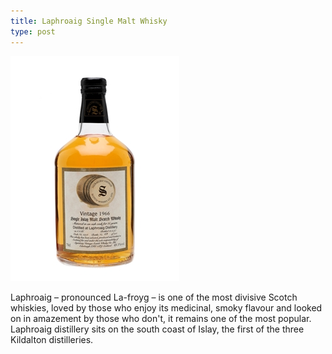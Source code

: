 ```yaml
---
title: Laphroaig Single Malt Whisky
type: post
---
```


![Laphroaig](/img/lrgsig1966v4.jpg)

Laphroaig – pronounced La-froyg – is one of the most divisive Scotch whiskies, loved by those who enjoy its medicinal, smoky flavour and looked on in amazement by those who don't, it remains one of the most popular. Laphroaig distillery sits on the south coast of Islay, the first of the three Kildalton distilleries.
